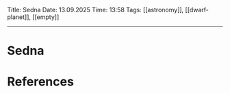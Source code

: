 Title: Sedna
Date: 13.09.2025
Time: 13:58
Tags: [[astronomy]], [[dwarf-planet]], [[empty]]

---
# Sedna



# References